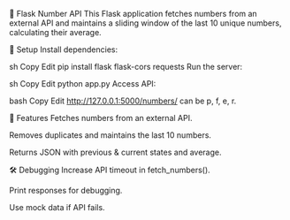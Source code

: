 📌 Flask Number API
This Flask application fetches numbers from an external API and maintains a sliding window of the last 10 unique numbers, calculating their average.

🚀 Setup
Install dependencies:

sh
Copy
Edit
pip install flask flask-cors requests
Run the server:

sh
Copy
Edit
python app.py
Access API:

bash
Copy
Edit
http://127.0.0.1:5000/numbers/<type>
<type> can be p, f, e, r.

🔧 Features
Fetches numbers from an external API.

Removes duplicates and maintains the last 10 numbers.

Returns JSON with previous & current states and average.

🛠 Debugging
Increase API timeout in fetch_numbers().

Print responses for debugging.

Use mock data if API fails.

